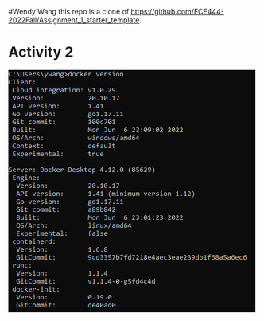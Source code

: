#Wendy Wang
this repo is a clone of https://github.com/ECE444-2022Fall/Assignment_1_starter_template.

# Activity 2
![](images/Activity2.png)